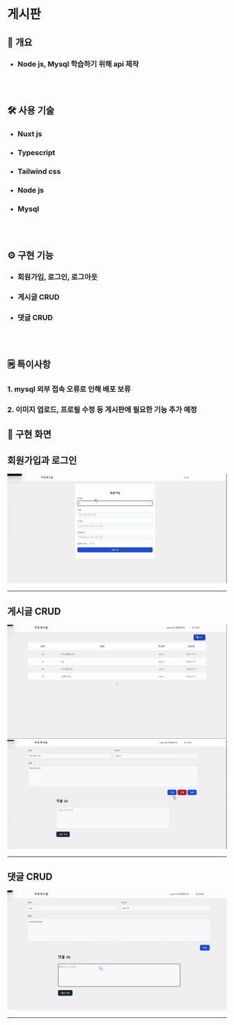 # 게시판

<h2> 📃 개요 </h2>

- <h3>Node js, Mysql 학습하기 위해 api 제작</h3>
  <br/><br/>

<h2> 🛠 사용 기술 </h2>

- <h3>Nuxt js</h3>
- <h3>Typescript</h3>
- <h3>Tailwind css</h3>
- <h3>Node js</h3>
- <h3>Mysql</h3>

  <br/><br/>

<h2> ⚙️ 구현 기능 </h2>

- <h3>회원가입, 로그인, 로그아웃</h3>
- <h3>게시글 CRUD</h3>
- <h3>댓글 CRUD</h3>
  <br/><br/>

<h2> 🗒 특이사항 </h2>

<h3>1. mysql 외부 접속 오류로 인해 배포 보류</h3>

<h3>2. 이미지 업로드, 프로필 수정 등 게시판에 필요한 기능 추가 예정</h3>

<h2> 🎥 구현 화면 </h2>

## 회원가입과 로그인

![캡처](/public/imgs/회원가입,%20로그인.gif)

---

## 게시글 CRUD

![캡처](/public/imgs/글%20쓰기,%20읽기.gif)
![캡처](/public/imgs/글%20수정,%20삭제.gif)

---

## 댓글 CRUD

![캡처](/public/imgs/댓글%20쓰기,%20수정,%20삭제.gif)

---

